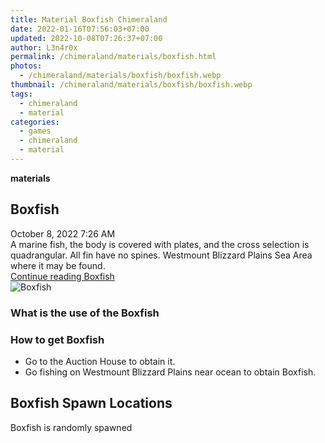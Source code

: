 ```yaml
---
title: Material Boxfish Chimeraland
date: 2022-01-16T07:56:03+07:00
updated: 2022-10-08T07:26:37+07:00
author: L3n4r0x
permalink: /chimeraland/materials/boxfish.html
photos:
  - /chimeraland/materials/boxfish/boxfish.webp
thumbnail: /chimeraland/materials/boxfish/boxfish.webp
tags:
  - chimeraland
  - material
categories:
  - games
  - chimeraland
  - material
---
```


<link
  rel="stylesheet"
  href="https://rawcdn.githack.com/dimaslanjaka/Web-Manajemen/870a349/css/bootstrap-5-3-0-alpha3-wrapper.css"
/>
<section id="bootstrap-wrapper">
  <div data-bs-theme="dark">
    <div
      class="row g-0 border rounded overflow-hidden flex-md-row mb-4 shadow-sm position-relative bg-dark text-light"
    >
      <div class="col p-4 d-flex flex-column position-static">
        <strong class="d-inline-block mb-2 text-success">materials</strong>
        <h2 class="mb-0">Boxfish</h2>
        <div class="mb-1 text-muted">October 8, 2022 7:26 AM</div>
        <div class="mb-2 border p-1">
          A marine fish, the body is covered with plates, and the cross
          selection is quadrangular. All fin have no spines. Westmount Blizzard
          Plains Sea Area where it may be found.
        </div>
        <a
          href="/chimeraland/materials/boxfish.html"
          class="stretched-link d-none text-primary"
          >Continue reading Boxfish</a
        >
      </div>
      <div class="col-auto d-none d-md-block d-lg-block">
        <img
          src="https://www.webmanajemen.com/chimeraland/materials/boxfish/boxfish.webp"
          alt="Boxfish"
        />
      </div>
    </div>
    <div class="row">
      <div class="col-lg-6 col-12 mb-2">
        <div class="card">
          <div class="card-body">
            <h3 class="card-title">What is the use of the Boxfish</h3>
            <div class="card-text"><ul></ul></div>
          </div>
        </div>
      </div>
      <div class="col-lg-6 col-12 mb-2">
        <div class="card">
          <div class="card-body">
            <h3 class="card-title">How to get Boxfish</h3>
            <div class="card-text">
              <ul>
                <li>Go to the Auction House to obtain it.</li>
                <li>
                  Go fishing on Westmount Blizzard Plains near ocean to obtain
                  Boxfish.
                </li>
              </ul>
            </div>
          </div>
        </div>
      </div>
      <div class="col-12 mb-2">
        <h2>Boxfish Spawn Locations</h2>
        <p>Boxfish is randomly spawned</p>
      </div>
    </div>
  </div>
</section>